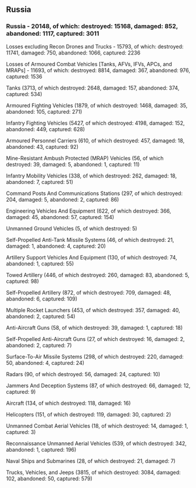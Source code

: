 
 
 ## Russia
 
 ### Russia - 20148, of which: destroyed: 15168, damaged: 852, abandoned: 1117, captured: 3011

 Losses excluding Recon Drones and Trucks - 15793, of which: destroyed: 11741, damaged: 750, abandoned: 1066, captured: 2236

 Losses of Armoured Combat Vehicles [Tanks, AFVs, IFVs, APCs, and MRAPs] - 11693, of which: destroyed: 8814, damaged: 367, abandoned: 976, captured: 1536

 

 

 Tanks (3713, of which destroyed: 2648, damaged: 157, abandoned: 374, captured: 534)

 Armoured Fighting Vehicles (1879, of which destroyed: 1468, damaged: 35, abandoned: 105, captured: 271)

 Infantry Fighting Vehicles (5427, of which destroyed: 4198, damaged: 152, abandoned: 449, captured: 628)

 Armoured Personnel Carriers (610, of which destroyed: 457, damaged: 18, abandoned: 43, captured: 92)

 Mine-Resistant Ambush Protected (MRAP) Vehicles (56, of which destroyed: 39, damaged: 5, abandoned: 1, captured: 11)

 Infantry Mobility Vehicles (338, of which destroyed: 262, damaged: 18, abandoned: 7, captured: 51)

 Command Posts And Communications Stations (297, of which destroyed: 204, damaged: 5, abandoned: 2, captured: 86)

 Engineering Vehicles And Equipment (622, of which destroyed: 366, damaged: 45, abandoned: 57, captured: 154)

 Unmanned Ground Vehicles (5, of which destroyed: 5)

 Self-Propelled Anti-Tank Missile Systems (46, of which destroyed: 21, damaged: 1, abandoned: 4, captured: 20)

 Artillery Support Vehicles And Equipment (130, of which destroyed: 74, abandoned: 1, captured: 55)

 Towed Artillery (446, of which destroyed: 260, damaged: 83, abandoned: 5, captured: 98)

 Self-Propelled Artillery (872, of which destroyed: 709, damaged: 48, abandoned: 6, captured: 109)

 Multiple Rocket Launchers (453, of which destroyed: 357, damaged: 40, abandoned: 2, captured: 54)

 Anti-Aircraft Guns (58, of which destroyed: 39, damaged: 1, captured: 18)

 Self-Propelled Anti-Aircraft Guns (27, of which destroyed: 16, damaged: 2, abandoned: 2, captured: 7)

 Surface-To-Air Missile Systems (298, of which destroyed: 220, damaged: 50, abandoned: 4, captured: 24)

 Radars (90, of which destroyed: 56, damaged: 24, captured: 10)

 Jammers And Deception Systems (87, of which destroyed: 66, damaged: 12, captured: 9)

 Aircraft (134, of which destroyed: 118, damaged: 16)

 Helicopters (151, of which destroyed: 119, damaged: 30, captured: 2)

 Unmanned Combat Aerial Vehicles (18, of which destroyed: 14, damaged: 1, captured: 3)

 Reconnaissance Unmanned Aerial Vehicles (539, of which destroyed: 342, abandoned: 1, captured: 196)

 Naval Ships and Submarines (28, of which destroyed: 21, damaged: 7)

 Trucks, Vehicles, and Jeeps (3815, of which destroyed: 3084, damaged: 102, abandoned: 50, captured: 579)

